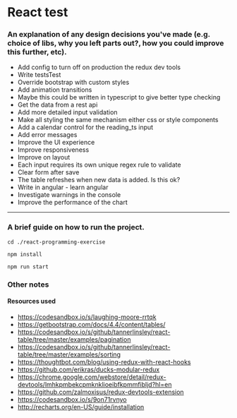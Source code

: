 # React test

### An explanation of any design decisions you've made (e.g. choice of libs, why you left parts out?, how you could improve this further, etc).

- Add config to turn off on production the redux dev tools
- Write testsTest
- Override bootstrap with custom styles
- Add animation transitions
- Maybe this could be written in typescript to give better type checking
- Get the data from a rest api
- Add more detailed input validation
- Make all styling the same mechanism either css or style components
- Add a calendar control for the reading_ts input
- Add error messages
- Improve the UI experience
- Improve responsiveness
- Improve on layout
- Each input requires its own unique regex rule to validate
- Clear form after save
- The table refreshes when new data is added. Is this ok?
- Write in angular - learn angular
- Investigate warnings in the console
- Improve the performance of the chart


-----------
### A brief guide on how to run the project.

```
cd ./react-programming-exercise
```
``` 
npm install
```
``` 
npm run start
```


### Other notes
 #### Resources used
- https://codesandbox.io/s/laughing-moore-rrtqk
- https://getbootstrap.com/docs/4.4/content/tables/
- https://codesandbox.io/s/github/tannerlinsley/react-table/tree/master/examples/pagination
- https://codesandbox.io/s/github/tannerlinsley/react-table/tree/master/examples/sorting
- https://thoughtbot.com/blog/using-redux-with-react-hooks
- https://github.com/erikras/ducks-modular-redux
- https://chrome.google.com/webstore/detail/redux-devtools/lmhkpmbekcpmknklioeibfkpmmfibljd?hl=en
- https://github.com/zalmoxisus/redux-devtools-extension
- https://codesandbox.io/s/9on71rvnyo
- http://recharts.org/en-US/guide/installation
